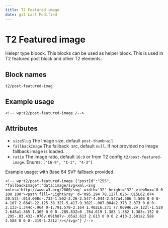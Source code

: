 ```yaml
---
title: T2 Featured image
date: git Last Modified
---
```

# T2 Featured image

Helepr type bloock.
This blocks can be used as helper block. This is used in T2 featured post block and other T2 elements.

## Block names

`t2/post-featured-imag`

## Example usage
`<!-- wp:t2/post-featured-image /-->`

## Attributes
- `sizeSlug` The Image size, default `post-thumbnail`
- `fallbackImage` The fallback <img> src, default `null`. If not provided no image fallback image is loaded.
- `ratio` The image ratio, default `16:9` or from T2 config `t2/post-featured-image`. Enums: `["16-9", "1-1", "4-3"]`


Example usage: with Base 64 SVF fallback provided.
```xls
<!-- wp:t2/post-featured-image {"postId":"255", "fallbackImage":"data:image/svg+xml,<svg xmlns='http://www.w3.org/2000/svg' width='32' height='32' viewBox='0 0 100 100'><path fill='LightGray' d='m95.294 78.127l.026-.015L62.074 20.53l-.014.008c-.732-1.502-2.26-2.547-4.044-2.547a4.506 4.506 0 0 0-4.107 2.664l-22.125 38.32l-5.417-9.382l-.007.004a2.373 2.373 0 0 0-2.133-1.344c-.964 0-1.791.578-2.164 1.402L6.271 77.009H6.2v.122l-1.529 2.648a1.365 1.365 0 0 0-.285.832c0 .764.619 1.383 1.382 1.383c.152 0 .295-.03.432-.076v.091h87v-.05a2.613 2.613 0 0 0 2.413-2.601a2.588 2.588 0 0 0-.319-1.231z'/></svg>"} /-->
```